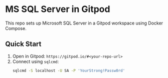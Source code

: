 # MS SQL Server in Gitpod

This repo sets up Microsoft SQL Server in a Gitpod workspace using Docker Compose.

## Quick Start
1. Open in Gitpod: `https://gitpod.io/#<your-repo-url>`
2. Connect using `sqlcmd`:
   ```bash
   sqlcmd -S localhost -U SA -P 'YourStrong!Passw0rd'
